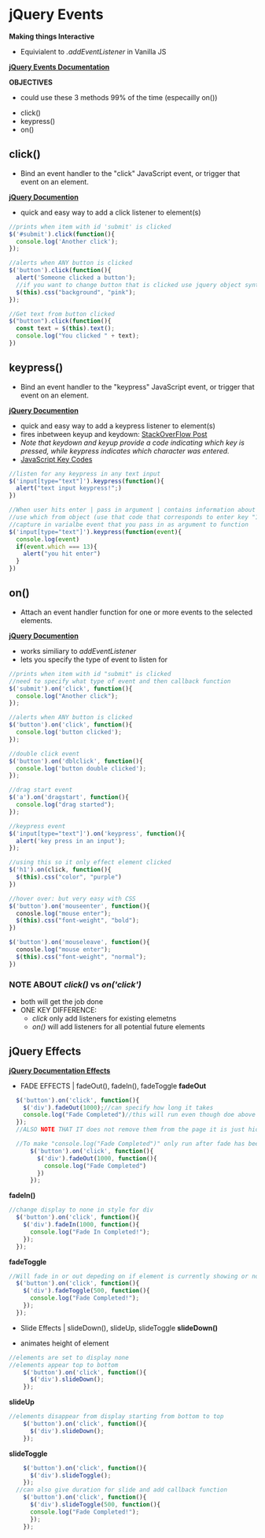 # jQuery Events
**Making things Interactive**

- Equivialent to _.addEventListener_ in Vanilla JS 

**[jQuery Events Documentation](https://api.jquery.com/category/events/)**

**OBJECTIVES**
  - could use these 3 methods 99% of the time (especailly on())
* click()
* keypress()
* on()

## click()
  - Bind an event handler to the "click" JavaScript event, or trigger that event on an element.

**[jQuery Documention](https://api.jquery.com/click/)**
- quick and easy way to add a click listener to element(s)
```js
//prints when item with id 'submit' is clicked
$('#submit').click(function(){
  console.log('Another click');
});

//alerts when ANY button is clicked 
$('button').click(function(){
  alert('Someone clicked a button');
  //if you want to change button that is clicked use jquery object syntax $(this) to refer to it
  $(this).css("background", "pink");
});

//Get text from button clicked
$("button").click(function(){
  const text = $(this).text();
  console.log("You clicked " + text);
})
```

## keypress()
  - Bind an event handler to the "keypress" JavaScript event, or trigger that event on an element.

**[jQuery Documention](https://api.jquery.com/keypress/)**
- quick and easy way to add a keypress listener to element(s)
- fires inbetween keyup and keydown: 
[StackOverFlow Post](https://stackoverflow.com/questions/12827408/whats-the-theory-behind-jquery-keypress-keydown-keyup-black-magic-on-macs)
- _Note that keydown and keyup provide a code indicating which key is pressed, while keypress indicates which character was entered._
- [JavaScript Key Codes](https://www.cambiaresearch.com/articles/15/javascript-char-codes-key-codes)
```js
//listen for any keypress in any text input
$('input[type="text"]').keypress(function(){
  alert("text input keypress!";)
})

//When user hits enter | pass in argument | contains information about keypress event
//use which from object (use that code that corresponds to enter key "13")
//capture in varialbe event that you pass in as argument to function
$('input[type="text"]').keypress(function(event){
  console.log(event)
  if(event.which === 13){
    alert("you hit enter")
  }
})
```

## on()
  - Attach an event handler function for one or more events to the selected elements.

**[jQuery Documention](https://api.jquery.com/on/)**
- works similiary to _addEventListener_
- lets you specify the type of event to listen for
```js
//prints when item with id "submit" is clicked
//need to specify what type of event and then callback function
$('submit').on('click', function(){
  console.log("Another click");
});

//alerts when ANY button is clicked
$('button').on('click', function(){
  console.log('button clicked');
});

//double click event
$('button').on('dblclick', function(){
  console.log('button double clicked');
});

//drag start event
$('a').on('dragstart', function(){
  console.log("drag started");
});

//keypress event
$('input[type="text"]').on('keypress', function(){
  alert('key press in an input');
});

//using this so it only effect element clicked
$('h1').on(click, function(){
  $(this).css("color", "purple")
})

//hover over: but very easy with CSS
$('button').on('mouseenter', function(){
  conosle.log("mouse enter");
  $(this).css("font-weight", "bold");
})

$('button').on('mouseleave', function(){
  conosle.log("mouse enter");
  $(this).css("font-weight", "normal");
})
```

### NOTE ABOUT _click()_ vs _on('click')_
- both will get the job done
- ONE KEY DIFFERENCE:
  * _click_ only add listeners for existing elemetns
  * _on()_ will add listeners for all potential future elements

## jQuery Effects

**[jQuery Documentation Effects](https://api.jquery.com/category/effects/)**

  * FADE EFFECTS | fadeOut(), fadeIn(), fadeToggle
  **fadeOut**
  ```js
    $('button').on('click', function(){
      $('div').fadeOut(1000);//can specify how long it takes
      console.log("Fade Completed")//this will run even though doe above has not finished
    });
    //ALSO NOTE THAT IT does not remove them from the page it is just hiding them

    //To make "console.log("Fade Completed")" only run after fade has been completed
        $('button').on('click', function(){
          $('div').fadeOut(1000, function(){
            console.log("Fade Completed")
          })
        });
  ```
  **fadeIn()**
  ```js
  //change display to none in style for div 
    $('button').on('click', function(){
      $('div').fadeIn(1000, function(){
        console.log("Fade In Completed!");
      });
    });
  ```

  **fadeToggle**
  ```js
  //Will fade in or out depeding on if element is currently showing or not
    $('button').on('click', function(){
      $('div').fadeToggle(500, function(){
        console.log("Fade Completed!");
      });
    });
  ```  

* Slide Effects | slideDown(), slideUp, slideToggle
**slideDown()**
- animates height of element
```js
//elements are set to display none
//elements appear top to bottom
    $('button').on('click', function(){
      $('div').slideDown();
    });
```

**slideUp**
```js
//elements disappear from display starting from bottom to top
    $('button').on('click', function(){
      $('div').slideDown();
    });
```

**slideToggle**
```js
    $('button').on('click', function(){
      $('div').slideToggle();
    });
  //can also give duration for slide and add callback function
    $('button').on('click', function(){
      $('div').slideToggle(500, function(){
      console.log("Fade Completed!");
      });
    });
```

